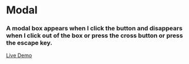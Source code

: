 # Modal
### A modal box appears when I click the button and disappears when  I click out of the box or press the cross button or press the escape key.
[Live Demo](https://arslan2591.github.io/modal/)
